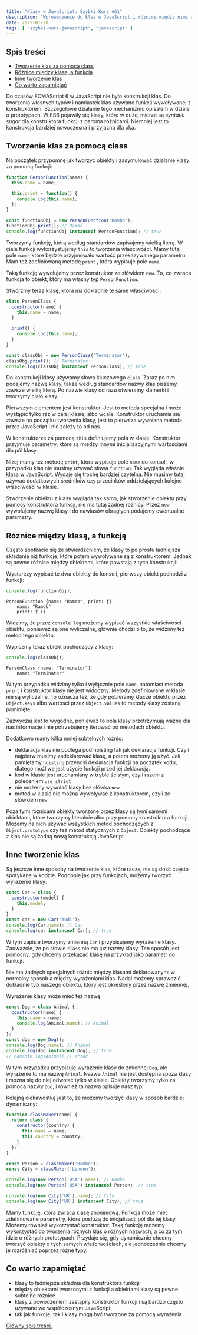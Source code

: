 ```yaml
---
title: "Klasy w JavaScript: Szybki Kurs #61"
description: "Wprowadzenie do klas w JavaScript i różnice między nimi a funkcjami."
date: 2025-01-20
tags: [ "szybki-kurs-javascript", "javascript" ]
---
```


## Spis treści
* [Tworzenie klas za pomocą class](#tworzenie-klas-za-pomocą-class)
* [Różnice między klasą, a funkcją](#różnice-między-klasą-a-funkcją)
* [Inne tworzenie klas](#inne-tworzenie-klas)
* [Co warto zapamiętać](#co-warto-zapamiętać)

Do czasów ECMAScript 6 w JavaScript nie było konstrukcji klas. Do tworzenia własnych typów i namiastek klas używano funkcji wywoływanej z konstruktorem. Szczegółowe działanie tego mechanizmu opisałem w dziale o prototypach. W ES6 pojawiły się klasy, które w dużej mierze są *syntatic sugar* dla konstruktora funkcji z paroma różnicami. Niemniej jest to konstrukcja bardziej nowoczesna i przyjazna dla oka.

## <span id="tworzenie-klas-za-pomocą-class">Tworzenie klas za pomocą class</span>

Na początek przypomnę jak tworzyć obiekty i zasymulować działanie klasy za pomocą funkcji:

```js
function PersonFunction(name) {
  this.name = name;

  this.print = function() {
    console.log(this.name);
  };
}

const functionObj = new PersonFunction('Rambo');
functionObj.print(); // Rambo
console.log(functionObj instanceof PersonFunction); // true
```

Tworzymy funkcję, którą według standardów zapisujemy wielką literą. W ciele funkcji wykorzystujemy `this` to tworzenia właściwości. Mamy tutaj pole `name`, które będzie przyjmowało wartość przekazywanego parametru. Mam też zdefiniowaną metodę `print` , która wypisuje pole `name`.

Taką funkcję wywołujemy przez konstruktor ze słówkiem `new`. To, co zwraca funkcja to obiekt, który ma własny typ `PersonFunction`.

Stwórzmy teraz klasę, która ma dokładnie te same właściwości:

```js
class PersonClass {
  constructor(name) {
    this.name = name;
  }

  print() {
    console.log(this.name);
  }
}

const classObj = new PersonClass('Terminator');
classObj.print(); // Terminator
console.log(classObj instanceof PersonClass); // true
```

Do konstrukcji klasy używamy słowa kluczowego `class`. Zaraz po nim podajemy nazwę klasy, także według standardów nazwy klas piszemy zawsze wielką literą. Po nazwie klasy od razu otwieramy klamerki i tworzymy ciało klasy.

Pierwszym elementem jest konstruktor. Jest to metoda specjalna i może wystąpić tylko raz w całej klasie, albo wcale. Konstruktor uruchamia się zawsze na początku tworzenia klasy, jest to pierwsza wywołana metoda przez JavaScript i nie zależy to od nas.

W konstruktorze za pomocą `this` definiujemy pola w klasie. Konstruktor przyjmuje parametry, które są między innymi inicjalizacyjnymi wartościami dla pól klasy.

Niżej mamy też metodę `print`, która wypisuje pole `name` do konsoli, w przypadku klas nie musimy używać słowa `function`. Tak wygląda właśnie klasa w JavaScript. Wydaje się trochę bardziej czytelna. Nie musimy tutaj używać dodatkowych średników czy przecinków oddzielających kolejne właściwości w
klasie.

Stworzenie obiektu z klasy wygląda tak samo, jak stworzenie obiektu przy pomocy konstruktora funkcji, nie ma tutaj żadnej różnicy. Przez `new` wywołujemy nazwę klasy i do nawiasów okrągłych podajemy ewentualne parametry.

## <span id="różnice-między-klasą-a-funkcją">Różnice między klasą, a funkcją</span>

Często spotkacie się ze stwierdzeniem, że klasy to po prostu ładniejsza składania niż funkcje, które potem wywoływane są z konstruktorem. Jednak są pewne różnice między obiektami, które powstają z tych konstrukcji:

Wystarczy wypisać te dwa obiekty do konsoli, pierwszy obiekt pochodzi z funkcji:

```js
console.log(functionObj);
```

```text
PersonFunction {name: "Ramob", print: ƒ}
	name: "Ramob"
	print: ƒ ()
```

Widzimy, że przez `console.log` możemy wypisać wszystkie właściwości obiektu, ponieważ są one wyliczalne, głównie chodzi o to, że widzimy też metod tego obiektu.

Wypiszmy teraz obiekt pochodzący z klasy:

```js
console.log(classObj);
```

```text
PersonClass {name: "Terminator"}
	name: "Terminator"
```

W tym przypadku widzimy tylko i wyłącznie pole `name`, natomiast metoda `print` i konstruktor klasy nie jest widoczny. Metody zdefiniowane w klasie nie są wyliczalne. To oznacza też, że gdy pobieramy klucze obiektu przez `Object.keys` albo wartości przez `Object.values` to metody klasy zostaną
pominięte.

Zazwyczaj jest to wygodne, ponieważ to pola klasy przetrzymują ważne dla nas informacje i nie potrzebujemy iterować po metodach obiektu.

Dodatkowo mamy kilka mniej subtelnych różnic:

- deklaracja klas nie podlega pod hoisting tak jak deklaracja funkcji. Czyli najpierw musimy zadeklarować klasę, a potem możemy ją użyć. Jak pamiętamy `hoisting` przenosi deklaracja funkcji na początek kodu, dlatego możliwe jest użycie funkcji przed jej deklaracją.
- kod w klasie jest uruchamiany w trybie ścisłym, czyli razem z poleceniem `use strict`
- nie możemy wywołać klasy bez słówka `new`
- metod w klasie nie można wywoływać z konstruktorem, czyli ze słówkiem `new`

Poza tymi różnicami obiekty tworzone przez klasy są tymi samymi obiektami, które tworzymy literalnie albo przy pomocy konstruktora funkcji. Możemy na nich używać wszystkich metod pochodzących z `Object.prototype` czy też metod statycznych z `Object`. Obiekty pochodzące z klas nie są żadną nową
konstrukcją JavaScript.

## <span id="inne-tworzenie-klas">Inne tworzenie klas</span>

Są jeszcze inne sposoby na tworzenie klas, które raczej nie są dość często spotykane w kodzie. Podobnie jak przy funkcjach, możemy tworzyć wyrażenie klasy:

```js
const Car = class {
  constructor(model) {
    this.model;
  }
}
const car = new Car('Audi');
console.log(Car.name); // Car
console.log(car instanceof Car); // true
```

W tym zapisie tworzymy zmienną `Car` i przypisujemy wyrażenie klasy. Zauważcie, że po słowie `class` nie ma już nazwy klasy. Ten sposób jest pomocny, gdy chcemy przekazać klasę na przykład jako parametr do funkcji.

Nie ma żadnych specjalnych różnić między klasami deklarowanymi w normalny sposób a między wyrażeniami klas. Nadal możemy sprawdzić dokładnie typ naszego obiektu, który jest określony przez nazwę zmiennej.

Wyrażenie klasy może mieć też nazwę:

```js
const Dog = class Animal {
  constructor(name) {
    this.name = name;
    console.log(Animal.name); // Animal
  }
};
const dog = new Dog();
console.log(Dog.name); // Animal
console.log(dog instanceof Dog); // true
// console.log(Animal) // error
```

W tym przypadku przypisuję wyrażenie klasy do zmiennej `Dog`, ale wyrażenie to ma nazwę `Animal`. Nazwa `Animal` nie jest dostępna spoza klasy i można się do niej odwołać tylko w klasie. Obiekty tworzymy tylko za pomocą nazwy `Dog`, i również ta nazwa opisuje nasz typ.

Kolejną ciekawostką jest to, że możemy tworzyć klasy w sposób bardziej dynamiczny:

```js
function classMaker(name) {
  return class {
    constructor(country) {
      this.name = name;
      this.country = country;
    }
  };
}

const Person = classMaker('Rambo');
const City = classMaker('London');

console.log(new Person('USA').name); // Rambo
console.log(new Person('USA') instanceof Person); // true

console.log(new City('UK').name); // City
console.log(new City('UK') instanceof City); // true
```

Mamy funkcję, która zwraca klasę anonimową. Funkcja może mieć zdefiniowane parametry, które posłużą do inicjalizacji pól dla tej klasy. Możemy również wykorzystać konstruktor. Taką funkcję możemy wykorzystać do tworzenia różnych klas o różnych nazwach, a co za tym idzie o różnych prototypach.
Przydaje się, gdy dynamicznie chcemy tworzyć obiekty o tych samych właściwościach, ale jednocześnie chcemy je rozróżniać poprzez różne typy.

## <span id="co-warto-zapamiętać">Co warto zapamiętać</span>

- klasy to ładniejsza składnia dla konstruktora funkcji
- między obiektami tworzonymi z funkcji a obiektami klasy są pewne subtelne różnice
- klasy z powodzeniem zastąpiły konstruktor funkcji i są bardzo często używane we współczesnym JavaScript
- tak jak funkcje, tak i klasy mogą być tworzone za pomocą wyrażenia

[Główny spis treści.](https://zacznijprogramowac.net/szybki-kurs-javascript/spis-tresci/)